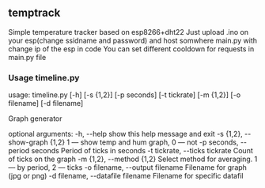 ## temptrack

Simple temperature tracker based on esp8266+dht22
Just upload .ino on your esp(change ssidname and password) and host somwhere main.py with change ip of the esp in code
You can set different cooldown for requests in main.py file

### Usage timeline.py

usage: timeline.py [-h] [-s {1,2}] [-p seconds] [-t tickrate] [-m {1,2}] [-o filename] [-d filename]

Graph generator

optional arguments:
  -h, --help            show this help message and exit
  -s {1,2}, --show-graph {1,2}
                        1 — show temp and hum graph, 0 — not
  -p seconds, --period seconds
                        Period of ticks in seconds
  -t tickrate, --ticks tickrate
                        Count of ticks on the graph
  -m {1,2}, --method {1,2}
                        Select method for averaging. 1 — by period, 2 — ticks
  -o filename, --output filename
                        Filename for graph (jpg or png)
  -d filename, --datafile filename
                        Filename for specific datafil

